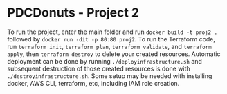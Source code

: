 # PDCDonuts - Project 2

To run the project, enter the main folder and run `docker build -t proj2 .` followed by `docker run -dit -p 80:80 proj2`. To run the Terraform code, run `terraform init`, `terraform plan`, `terraform validate`, and `terraform apply`, then `terraform destroy` to delete your created resources. Automatic deployment can be done by running `./deployinfrastructure.sh` and subsequent destruction of those created resources is done with `./destroyinfrastructure.sh`. Some setup may be needed with installing docker, AWS CLI, terraform, etc, including IAM role creation.
